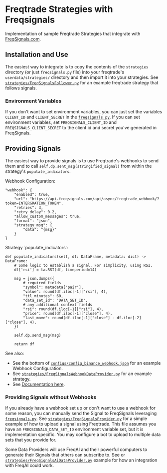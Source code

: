 # Freqtrade Strategies with Freqsignals

Implementation of sample Freqtrade Strategies that integrate with [FreqSignals.com](https://freqsignals.com).

## Installation and Use

The easiest way to integrate is to copy the contents of the `strategies` directory (or just `freqsignals.py` file) into your freqtrade's `userdata/strategies/` directory and then import it into your strategies. See [`strategies/FreqSignalsFollower.py`](strategies/FreqSignalsFollower.py) for an example freqtrade strategy that follows signals.

### Environment Variables

If you don't want to set environment variables, you can just set the variables `CLIENT_ID` and `CLIENT_SECRET` in the [`freqsignals.py`](strategies/freqsignals.py). If you can set environment variables, set `FREQSIGNALS_CLIENT_ID` and `FREQSIGNALS_CLIENT_SECRET` to the client id and secret you've generated in FreqSignals.

## Providing Signals

The easiest way to provide signals is to use Freqtrade's webhooks to send them and to call `self.dp.sent_msg(stringified_signal)` from within the strategy's `populate_indicators`.

Webhook Configuration:

    "webhook": {
        "enabled": true,
        "url": "https://api.freqsignals.com/api/async/freqtrade_webhook/?token=INTERGRATION_TOKEN",
        "retries": 3,
        "retry_delay": 0.2,
        "allow_custom_messages": true,
        "format": "json",
        "strategy_msg": {
            "data": "{msg}"
        }
    }

Strategy \`populate_indicators\`:

    def populate_indicators(self, df: DataFrame, metadata: dict) -> DataFrame:
        # Some logic to establish a signal. For simplicity, using RSI.
        df['rsi'] = ta.RSI(df, timeperiod=14)

        msg = json.dumps({
            # required fields
            "symbol": metadata['pair'],
            "value": round(df.iloc[-1]["rsi"], 4),
            "ttl_minutes": 60,
            "data_set_id": "DATA_SET_ID",
            # any additional context fields
            "rsi": round(df.iloc[-1]["rsi"], 4),
            "price": round(df.iloc[-1]["close"], 4),
            "last_move": round(df.iloc[-1]["close"] - df.iloc[-2]["close"], 4),
        })

        self.dp.send_msg(msg)

        return df

See also:
- See the bottom of [`configs/config_binance_webhook.json`](configs/config_binance_webhook.json) for an example Webhook Configuration.
- See [`strategies/FreqSignalsWebhookDataProvider.py`](strategies/FreqSignalsWebhookDataProvider.py) for an example strategy.
- See [Documentation here](https://freqsignals.com/freqtrade_crypto_bot#documentation--upload-signals).


### Providing Signals without Webhooks

If you already have a webhook set up or don't want to use a webhook for some reason, you can manually send the Signal to FreqSignals leveraging [`freqsignals.py`](strategies/freqsignals.py). See [`strategies/FreqSignalsProvider.py`](strategies/FreqSignalsProvider.py) for a simple example of how to upload a signal using Freqtrade. This file assumes you have an `FREQSIGNALS_DATA_SET_ID` environment variable set, but it is implementation specific. You may configure a bot to upload to multiple data sets that you provide for.

Some Data Providers will use FreqAI and their powerful computers to generate their Signals that others can subscribe to. See or [`strategies/FreqSignalsAiDataProvider.py`](strategies/FreqSignalsAiDataProvider.py) example for how an integration with FreqAI could work.

